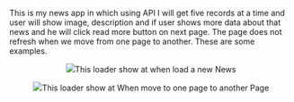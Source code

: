 This is my news app in which using API I will get five records at a time and user will show image, description and if user shows more data about that news and he will click read more button on next page. The page does not refresh when we move from one page to another. These are some examples.

<p align="center">
<img src="https://user-images.githubusercontent.com/102573818/231537131-30cb4d1a-9d8a-464c-ae11-3f39d9e842db.png) />
</p>

<p align="center">This loader show at when load a new News</p>
<p align="center">
<img src="https://user-images.githubusercontent.com/102573818/231537141-e6e39c66-7bc6-4a0f-907d-55237467e79f.png) />
</p>

<p align="center">This loader show at When move to one page to another Page</p>
<p align="center">
<img src="https://user-images.githubusercontent.com/102573818/231537154-20d4ab35-fc0c-4bf4-9a9d-0e4a5c8d52d3.png) />
</p>
